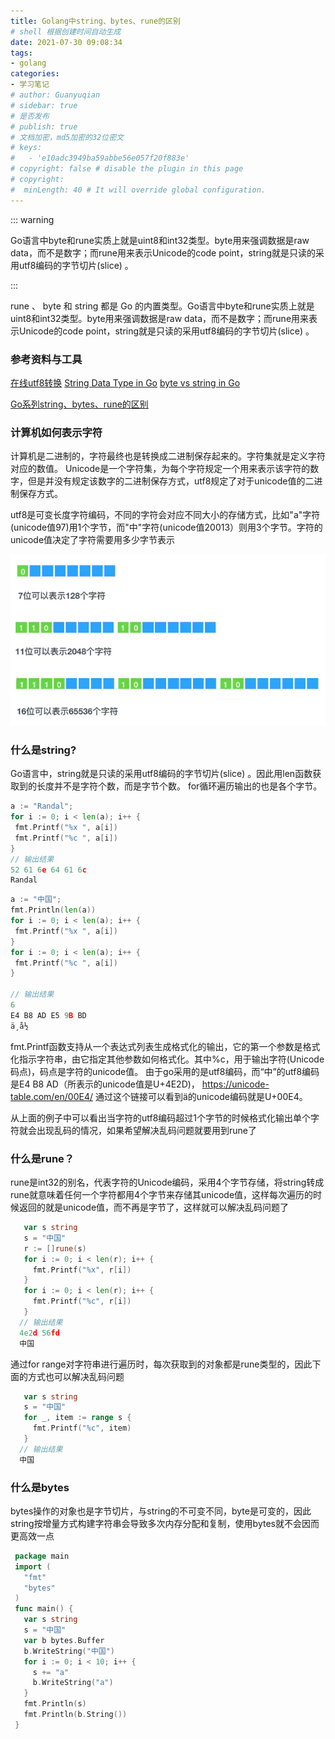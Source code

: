```yaml
---
title: Golang中string、bytes、rune的区别
# shell 根据创建时间自动生成
date: 2021-07-30 09:08:34
tags:
- golang
categories:
- 学习笔记
# author: Guanyuqian
# sidebar: true
# 是否发布
# publish: true
# 文档加密，md5加密的32位密文
# keys:
# 	- 'e10adc3949ba59abbe56e057f20f883e'
# copyright: false # disable the plugin in this page 
# copyright:
#  minLength: 40 # It will override global configuration. 
---
```


::: warning

Go语言中byte和rune实质上就是uint8和int32类型。byte用来强调数据是raw data，而不是数字；而rune用来表示Unicode的code point，string就是只读的采用utf8编码的字节切片(slice) 。

:::

<!-- more -->

rune 、 byte 和 string 都是 Go 的内置类型。Go语言中byte和rune实质上就是uint8和int32类型。byte用来强调数据是raw data，而不是数字；而rune用来表示Unicode的code point，string就是只读的采用utf8编码的字节切片(slice) 。

### 参考资料与工具

[在线utf8转换](https://link.juejin.cn/?target=https%3A%2F%2Fmothereff.in%2Futf-8) [String Data Type in Go](https://link.juejin.cn/?target=https%3A%2F%2Fmedium.com%2Frungo%2Fstring-data-type-in-go-8af2b639478) [byte vs string in Go](https://link.juejin.cn/?target=https%3A%2F%2Fsyslog.ravelin.com%2Fbyte-vs-string-in-go-d645b67ca7ff)

[Go系列string、bytes、rune的区别 ](https://juejin.cn/post/6844903743524175879)

### 计算机如何表示字符

计算机是二进制的，字符最终也是转换成二进制保存起来的。字符集就是定义字符对应的数值。 Unicode是一个字符集，为每个字符规定一个用来表示该字符的数字，但是并没有规定该数字的二进制保存方式，utf8规定了对于unicode值的二进制保存方式。

utf8是可变长度字符编码，不同的字符会对应不同大小的存储方式，比如"a"字符(unicode值97)用1个字节，而"中"字符(unicode值20013）则用3个字节。字符的unicode值决定了字符需要用多少字节表示



![img](img.png)



### 什么是string?

Go语言中，string就是只读的采用utf8编码的字节切片(slice) 。因此用len函数获取到的长度并不是字符个数，而是字节个数。 for循环遍历输出的也是各个字节。

```go
a := "Randal";
for i := 0; i < len(a); i++ {
 fmt.Printf("%x ", a[i])
 fmt.Printf("%c ", a[i])
}
// 输出结果
52 61 6e 64 61 6c
Randal
```

```go
a := "中国";
fmt.Println(len(a))
for i := 0; i < len(a); i++ {
 fmt.Printf("%x ", a[i])
}
for i := 0; i < len(a); i++ {
 fmt.Printf("%c ", a[i])
}

// 输出结果
6
E4 B8 AD E5 9B BD
ä¸­å½
```



fmt.Printf函数支持从一个表达式列表生成格式化的输出，它的第一个参数是格式化指示字符串，由它指定其他参数如何格式化。其中%c，用于输出字符(Unicode码点)，码点是字符的unicode值。 由于go采用的是utf8编码，而“中”的utf8编码是E4 B8 AD（所表示的unicode值是U+4E2D)， https://unicode-table.com/en/00E4/ 通过这个链接可以看到ä的unicode编码就是U+00E4。

从上面的例子中可以看出当字符的utf8编码超过1个字节的时候格式化输出单个字符就会出现乱码的情况，如果希望解决乱码问题就要用到rune了

### 什么是rune？

rune是int32的别名，代表字符的Unicode编码，采用4个字节存储，将string转成rune就意味着任何一个字符都用4个字节来存储其unicode值，这样每次遍历的时候返回的就是unicode值，而不再是字节了，这样就可以解决乱码问题了

```go
   var s string
   s = "中国"
   r := []rune(s)
   for i := 0; i < len(r); i++ {
     fmt.Printf("%x", r[i])
   }
   for i := 0; i < len(r); i++ {
     fmt.Printf("%c", r[i])
   }
  // 输出结果
  4e2d 56fd
  中国
```

通过for range对字符串进行遍历时，每次获取到的对象都是rune类型的，因此下面的方式也可以解决乱码问题

```go
   var s string
   s = "中国"
   for _, item := range s {
     fmt.Printf("%c", item)
   }
  // 输出结果
  中国
```

### 什么是bytes

bytes操作的对象也是字节切片，与string的不可变不同，byte是可变的，因此string按增量方式构建字符串会导致多次内存分配和复制，使用bytes就不会因而更高效一点

```go
 package main
 import (
   "fmt"
   "bytes"
 )
 func main() {
   var s string
   s = "中国"
   var b bytes.Buffer
   b.WriteString("中国")
   for i := 0; i < 10; i++ {
     s += "a"
     b.WriteString("a")
   }
   fmt.Println(s)
   fmt.Println(b.String())
 }
```

